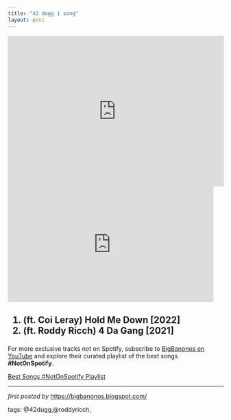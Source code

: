 ```yaml
---
title: "42 dugg 1 song"
layout: post
---
```

<iframe allow="autoplay; clipboard-write; encrypted-media; fullscreen; picture-in-picture" allowfullscreen="" frameborder="0" height="352" loading="lazy" src="https://open.spotify.com/embed/playlist/4Whu4h9l82qbI3rsPiyGak?utm_source=generator" width="100%"></iframe>
<iframe frameborder="0" height="270" src="https://youtube.com/embed/x6LBEoIF1mk" width="480"></iframe><h2><ol><li>(ft. Coi Leray) Hold Me Down [2022]</li><li>(ft. Roddy Ricch) 4 Da Gang [2021]</li></ol></h2>

<!--Subscribe and Playlist Links-->
<div>
    <p>For more exclusive tracks not on Spotify, subscribe to <a href="https://www.youtube.com/@BigBanonos" target="_blank">BigBanonos on YouTube</a> and explore their curated playlist of the best songs <strong>#NotOnSpotify</strong>.</p>
    <p><a href="https://www.youtube.com/playlist?list=PLtuNtuTatqI0kFahUCbtbfenC_ET5O_tr" target="_blank">Best Songs #NotOnSpotify Playlist<br /></a></p></div>

<hr />

<p><em>first posted by</em> <a href="https://bigbanonos.blogspot.com/" rel="noopener" target="_new">https://bigbanonos.blogspot.com/</a></p>

<p>tags: @42dugg,@roddyricch,</p>

